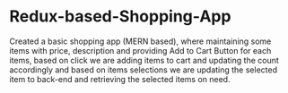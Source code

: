 # Redux-based-Shopping-App
Created a basic shopping app (MERN based), where maintaining some items with price, description and providing Add to Cart Button for each items, based on click we are adding items to cart and updating the count accordingly and based on items selections we are updating the selected item to back-end and retrieving the selected items on need.
